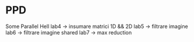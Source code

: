 # PPD
Some Parallel Hell
lab4 -> insumare matrici 1D && 2D
lab5 -> filtrare imagine
lab6 -> filtrare imagine shared
lab7 -> max reduction
